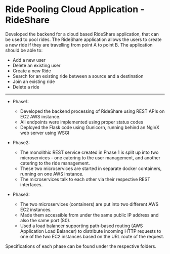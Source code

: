 # Ride Pooling Cloud Application - RideShare


Developed the backend for a cloud based ​RideShare​ application​, ​that can be used to pool rides. The ​RideShare ​application allows the users to create a new ride if they are travelling from point A to point B. The application should be able to: 
* Add a new user
* Delete an existing user
* Create a new Ride
* Search for an existing ride between a source and a destination
* Join an existing ride
* Delete a ride

<hr>

* Phase1:
  * Developed the backend processing of ​RideShare ​using REST APIs on EC2 AWS instance.
  * All endpoints were implemented using proper status codes
  * Deployed the Flask code using Gunicorn, running behind an NginX web server using WSGI


* Phase2:
  * The monolithic REST service created in Phase 1 is split up into two microservices​ - one catering to the user management, and another catering to the ride management.
  * These two microservices are started in separate docker containers, running on one AWS instance.
  * The microservices talk to each other via their respective REST interfaces.


* Phase3:
  * The two microservices (containers) are put into two different AWS EC2 instances.
  * Made them accessible from under the same public IP address and also the same port (80).
  * Used a load balancer supporting path-based routing (AWS Application Load Balancer) to distribute incoming HTTP requests to one of the two EC2 instances based on the URL route of the request.

Specifications of each phase can be found under the respective folders. 
